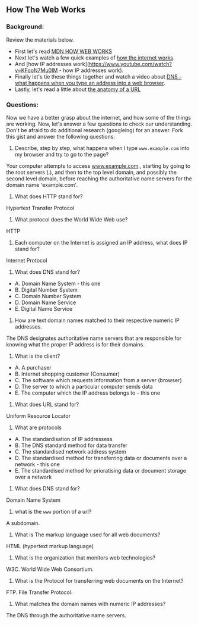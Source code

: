 ## How The Web Works

### Background:

Review the materials below.

* First let's read [MDN HOW WEB WORKS](https://developer.mozilla.org/en-US/Learn/Common_questions/How_does_the_Internet_work)
* Next let's watch a few quick examples of [how the internet works](https://www.youtube.com/watch?v=7_LPdttKXPc).
* And [how IP addresses work](https://www.youtube.com/watch?v=KFooN7Mu0IM   - how IP addresses work).
* Finally let's tie these things together and watch a video about [DNS - what happens when you type an address into a web browser](https://www.youtube.com/watch?v=72snZctFFtA).
* Lastly, let's read a little about [the anatomy of a URL](https://doepud.co.uk/blog/anatomy-of-a-url)

### Questions:

Now we have a better grasp about the internet, and how some of the things are working. Now, let's answer a few questions to check our understanding. Don't be afraid to do additional research (googleing) for an answer. Fork this gist and answer the following questions:

1. Describe, step by step, what happens when I type `www.example.com` into my browser and try to go to the page?

Your computer attempts to access www.example.com., starting by going to the root servers (.), and then to the top level domain, and possibly the second level domain, before reaching the authoritative name servers for the domain name 'example.com'.  

1.  What does HTTP stand for?

Hypertext Transfer Protocol

1. 	What protocol does the World Wide Web use?

HTTP

1. 	Each computer on the Internet is assigned an IP address, what does IP stand for?

Internet Protocol

1. 	What does DNS stand for?
  * A. Domain Name System - this one
  * B. Digital Number System
  * C. Domain Number System
  * D. Domain Name Service
  * E. Digital Name Service

1. 	How are text domain names matched to their respective numeric IP addresses.

The DNS designates authoritative name servers that are responsible for knowing what the proper IP address is for their domains.

1. 	What is the client?
  * A. A purchaser
  * B. Internet shopping customer (Consumer)
  * C. The software which requests information from a server (browser)
  * D. The server to which a particular computer sends data
  * E. The computer which the IP address belongs to - this one

1. 	What does URL stand for?

Uniform Resource Locator

1. 	What are protocols
 * A. The standardisation of IP addressess
 * B. The DNS standard method for data transfer
 * C.	The standardised network address system
 * D.	The standardised method for transferring data or documents over a network - this one
 * E.	The standardised method for prioratising data or document storage over a network

1. What does DNS stand for?

Domain Name System

1. what is the `www` portion of a url?

A subdomain.

1. What is The markup language used for all web documents?

HTML (hypertext markup language)

1. What is the organization that monitors web technologies?

W3C.  World Wide Web Consortium.

1. What is the Protocol for transferring web documents on the Internet?

FTP.  File Transfer Protocol.

1. What matches the domain names with numeric IP addresses?

The DNS through the authoritative name servers.
